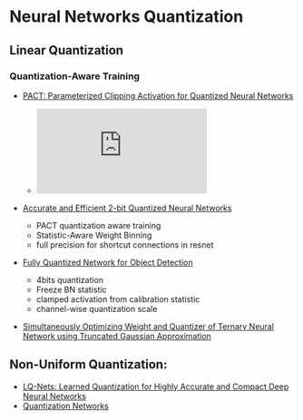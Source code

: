 # Neural Networks Quantization

## Linear Quantization

### Quantization-Aware Training
- [PACT: Parameterized Clipping Activation for Quantized Neural Networks](https://arxiv.org/abs/1805.06085)
  - ![equation](http://www.sciweavers.org/tex2img.php?eq=y%20%3D%20%5Cittext%7BPACT%7D%28x%29%20%3D%20%5Cbegin%7Bcases%7D%0A0%20%2C%20%26%5Ctext%7B%24x%3C0%24%7D%5C%5C%0Ax%20%2C%20%26%5Ctext%7B%240%20%5Cleq%20x%20%3C%20%5Calpha%24%7D%5C%5C%0A%5Calpha%20%2C%20%26%20%5Ctext%7B%24%5Calpha%20%5Cleq%20x%24%7D%0A%5Cend%7Bcases%7D%0A&bc=White&fc=Black&im=png&fs=12&ff=txfonts&edit=0)

- [Accurate and Efficient 2-bit Quantized Neural Networks](https://www.sysml.cc/doc/2019/168.pdf)
  - PACT quantization aware training
  - Statistic-Aware Weight Binning
  - full precision for shortcut connections in resnet
  
- [Fully Quantized Network for Object Detection](http://openaccess.thecvf.com/content_CVPR_2019/papers/Li_Fully_Quantized_Network_for_Object_Detection_CVPR_2019_paper.pdf)
  - 4bits quantization
  - Freeze BN statistic
  - clamped activation from calibration statistic
  - channel-wise quantization scale

- [Simultaneously Optimizing Weight and Quantizer of Ternary Neural Network using Truncated Gaussian Approximation](http://openaccess.thecvf.com/content_CVPR_2019/papers/He_Simultaneously_Optimizing_Weight_and_Quantizer_of_Ternary_Neural_Network_Using_CVPR_2019_paper.pdf)


## Non-Uniform Quantization:
- [LQ-Nets: Learned Quantization for Highly Accurate and Compact Deep Neural Networks](https://arxiv.org/abs/1807.10029)
- [Quantization Networks](http://openaccess.thecvf.com/content_CVPR_2019/papers/Yang_Quantization_Networks_CVPR_2019_paper.pdf)





